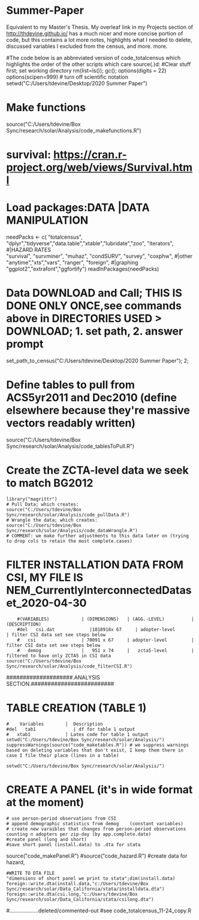 # Summer-Paper
Equivalent to my Master's Thesis. My overleaf link in my Projects section of http://thdevine.github.io/ has a much nicer and more concise portion of code, but this contains a lot more notes, highlights what I needed to delete, discussed variables I excluded from the census, and more. more. 

#The code below is an abbreviated version of code_totalcensus which highlights the order of the other scripts which care source(.)d:
#Clear stuff first; set working directory
rm(list=ls()); gc(); options(digits = 22)
options(scipen=999) # turn off scientific notation
setwd("C:/Users/tdevine/Desktop/2020 Summer Paper")

# Make functions 
source("C:/Users/tdevine/Box Sync/research/solar/Analysis/code_makefunctions.R")

# survival: https://cran.r-project.org/web/views/Survival.html
# Load packages:DATA          |DATA MANIPULATION                                     
needPacks <- c( "totalcensus", "dplyr","tidyverse","data.table","xtable","lubridate","zoo", "iterators",
                #|HAZARD RATES                     
                "survival", "survminer", "muhaz", "condSURV", "survey", "coxphw",
                #|other
                "anytime","xts","vars", "ranger", "foreign",
                #|graphing
                "ggplot2","extrafont","ggfortify")
readInPackages(needPacks)

# Data DOWNLOAD and Call; THIS IS DONE ONLY ONCE,see commands above in DIRECTORIES USED > DOWNLOAD; 1. set path, 2. answer prompt
set_path_to_census("C:/Users/tdevine/Desktop/2020 Summer Paper");
2; 
    
# Define tables to pull from ACS5yr2011 and Dec2010 (define elsewhere because they're massive vectors readably written)
source("C:/Users/tdevine/Box Sync/research/solar/Analysis/code_tablesToPull.R")

# Create the ZCTA-level data we seek to match BG2012
    library("magrittr")
    # Pull Data; which creates:
    source("C:/Users/tdevine/Box Sync/research/solar/Analysis/code_pullData.R")
    # Wrangle the data; which creates:
    source("C:/Users/tdevine/Box Sync/research/solar/Analysis/code_dataWrangle.R")
    # COMMENT: we make further adjustments to this data later on (trying to drop cols to retain the most complete.cases)

# FILTER INSTALLATION DATA FROM CSI, MY FILE IS  NEM_CurrentlyInterconnectedDataset_2020-04-30 
        #(VARIABLES)            | (DIMENSIONS)   | (AGG.-LEVEL)          | (DESCRIPTION)
        #del   csi.dat             |1018918x 67     | adopter-level         | filter CSI data set see steps below
        #   csi                 | 70091 x 67     | adopter-level         | filter CSI data set see steps below
        #   demog               |   951 x 74     |   zcta5-level         | filtered to have only ZCTA5 in CSI data  
    source("C:/Users/tdevine/Box Sync/research/solar/Analysis/code_filterCSI.R")


####################.ANALYSIS SECTION.#########################
    
# TABLE CREATION (TABLE 1)
    #    Variables        |  Description
    #del   tab1              | df for table 1 output 
    #   xtab1             | Latex code for table 1 output 
    setwd("C:/Users/tdevine/Box Sync/research/solar/Analysis/")
    suppressWarnings(source("code_maketables.R")) # we suppress warnings based on deleting variables that don't exist, I keep them there in case I file their place (lines in a table)

    setwd("C:/Users/tdevine/Box Sync/research/solar/Analysis/")
    
# CREATE A PANEL (it's in wide format at the moment)
    # use person-period observations from CSI
    # append demographic statistics from demog    (constant variables)
    # create new varaibles that changes from person-period observations counting n adopters per zip-day (by app.complete.date)
    #create panel (long and short)
    #save short panel (install.data) to .dta for stata
source("code_makePanel.R") #source("code_hazard.R") #create data for hazard,
    
    
    #WRITE TO DTA FILE
    "dimensions of short panel we print to stata";dim(install.data)
    foreign::write.dta(install.data,"c:/Users/tdevine/Box Sync/research/solar/Data_California/stata/installdata.dta")
    foreign::write.dta(csi.long,"c:/Users/tdevine/Box Sync/research/solar/Data_California/stata/csilong.dta")
    
    
#...................deleted/commented-out
#see code_totalcensus_11-24_copy.R		
    
    
